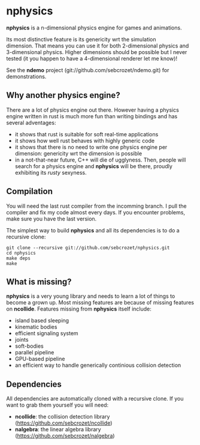nphysics
========
**nphysics** is a n-dimensional physics engine for games and animations.

Its most distinctive feature is its genericity wrt the simulation
dimension. That means you can use it for both 2-dimensional physics and
3-dimensional physics. Higher dimensions should be possible but I never tested
(it you happen to have a 4-dimensional renderer let me know)!

See the **ndemo** project (git://github.com/sebcrozet/ndemo.git) for
demonstrations.

## Why another physics engine?
There are a lot of physics engine out there.
However having a physics engine written in rust is much more fun than writing
bindings and has several adventages:
- it shows that rust is suitable for soft real-time applications
- it shows how well rust behaves with highly generic code
- it shows that there is no need to write one physics engine per dimension:
  genericity wrt the dimension is possible
- in a not-that-near future, C++ will die of ugglyness. Then, people will
  search for a physics engine and **nphysics** will be there, proudly
  exhibiting its _rusty_ sexyness.

## Compilation
You will need the last rust compiler from the incomming branch.
I pull the compiler and fix my code almost every days. If you encounter
problems, make sure you have the last version.

The simplest way to build **nphysics** and all its dependencies is to do a
recursive clone:


    git clone --recursive git://github.com/sebcrozet/nphysics.git
    cd nphysics
    make deps
    make

## What is missing?
**nphysics** is a very young library and needs to learn a lot of things to
become a grown up.  Most missing features are because of missing features on
**ncollide**. Features missing from **nphysics** itself include:

- island based sleeping
- kinematic bodies
- efficient signaling system
- joints
- soft-bodies
- parallel pipeline
- GPU-based pipeline
- an efficient way to handle generically continious collision detection

## Dependencies
All dependencies are automatically cloned with a recursive clone.
If you want to grab them yourself you will need:

* **ncollide**: the collision detection library (https://github.com/sebcrozet/ncollide)
* **nalgebra**: the linear algebra library (https://github.com/sebcrozet/nalgebra)
